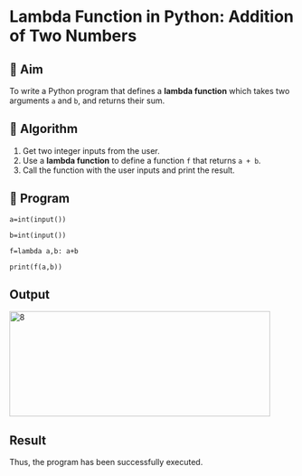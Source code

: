 # Lambda Function in Python: Addition of Two Numbers

## 🎯 Aim
To write a Python program that defines a **lambda function** which takes two arguments `a` and `b`, and returns their sum.

## 🧠 Algorithm
1. Get two integer inputs from the user.
2. Use a **lambda function** to define a function `f` that returns `a + b`.
3. Call the function with the user inputs and print the result.

## 🧾 Program
```
a=int(input()) 

b=int(input()) 

f=lambda a,b: a+b 

print(f(a,b))
```
## Output

<img width="461" height="186" alt="8" src="https://github.com/user-attachments/assets/67afa276-a244-402c-a71b-629986bd1427" />

## Result
 Thus, the program has been successfully executed. 
